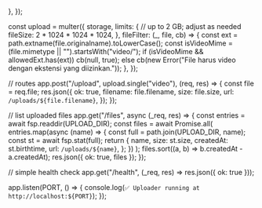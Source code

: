   },
});

const upload = multer({
  storage,
  limits: {
    // up to 2 GB; adjust as needed
    fileSize: 2 * 1024 * 1024 * 1024,
  },
  fileFilter: (_, file, cb) => {
    const ext = path.extname(file.originalname).toLowerCase();
    const isVideoMime = (file.mimetype || "").startsWith("video/");
    if (isVideoMime && allowedExt.has(ext)) cb(null, true);
    else cb(new Error("File harus video dengan ekstensi yang diizinkan."));
  },
});

// routes
app.post("/upload", upload.single("video"), (req, res) => {
  const file = req.file;
  res.json({
    ok: true,
    filename: file.filename,
    size: file.size,
    url: `/uploads/${file.filename}`,
  });
});

// list uploaded files
app.get("/files", async (_req, res) => {
  const entries = await fsp.readdir(UPLOAD_DIR);
  const files = await Promise.all(
    entries.map(async (name) => {
      const full = path.join(UPLOAD_DIR, name);
      const st = await fsp.stat(full);
      return {
        name,
        size: st.size,
        createdAt: st.birthtime,
        url: `/uploads/${name}`,
      };
    })
  );
  files.sort((a, b) => b.createdAt - a.createdAt);
  res.json({ ok: true, files });
});

// simple health check
app.get("/health", (_req, res) => res.json({ ok: true }));

app.listen(PORT, () => {
  console.log(`✅ Uploader running at http://localhost:${PORT}`);
});
